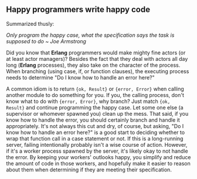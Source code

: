## Happy programmers write happy code



Summarized thusly: 

*Only program the happy case, what the specification says the task is supposed to do ~ Joe Armstrong*

Did you know that **Erlang** programmers would make mighty fine actors (or at least actor managers)? Besides the fact that they deal with 
actors all day long (**Erlang** processes), they also take on the character of the process. When branching (using case, if, or function clauses), the executing process needs to determine "Do I know how to handle an error here?"

A common idiom is to return `{ok, Result}` or `{error, Error}` when calling another module to do something for you. If you, the calling process, don't know what to do with `{error, Error}`, why branch? Just match `{ok, Result}` and continue programming the happy case. Let some one else (a supervisor or whomever spawned you) clean up the mess. That said, if you know how to handle the error, you should certainly branch and handle it appropriately. It's not always this cut and dry, of course, but asking, "Do I know how to handle an error here?" is a good start to deciding whether to wrap that function call in a case statement or not. If this is a long-running server, failing intentionally probably isn't a wise course of action. However, if it's a worker process spawned by the server, it's likely okay to not handle the error. By keeping your workers' outlooks happy, you simplify and reduce the amount of code in those workers, and hopefully make it easier to reason about them when determining if they are meeting their specification.
